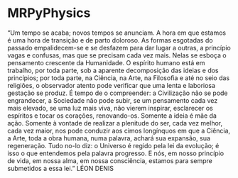 # MRPyPhysics

“Um tempo se acaba; novos tempos se anunciam. A hora em que estamos é uma hora de transição e de parto doloroso. As formas esgotadas do passado empalidecem-se e se desfazem para dar lugar a outras, a princípio vagas e confusas, mas que se precisam cada vez mais. Nelas se esboça o pensamento crescente da Humanidade. O espírito humano está em trabalho, por toda parte, sob a aparente decomposição das ideias e dos princípios; por toda parte, na Ciência, na Arte, na Filosofia e até no seio das religiões, o observador atento pode verificar que uma lenta e laboriosa gestação se produz.
É tempo de o compreender: a Civilização não se pode engrandecer, a Sociedade não pode subir, se um pensamento cada vez mais elevado, se uma luz mais viva, não vierem inspirar, esclarecer os espíritos e tocar os corações, renovando-os. Somente a ideia é mãe da ação.
Somente à vontade de realizar a plenitude do ser, cada vez melhor, cada vez maior, nos pode conduzir aos cimos longínquos em que a Ciência, a Arte, toda a obra humana, numa palavra, achará sua expansão, sua regeneração. Tudo no-lo diz: o Universo é regido pela lei da evolução; é isso o que entendemos pela palavra progresso. E nós, em nosso princípio de vida, em nossa alma, em nossa consciência, estamos para sempre submetidos a essa lei.”
LÉON DENIS
